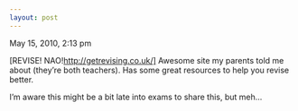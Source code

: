 ```yaml
---
layout: post
---
```











May 15, 2010, 2:13 pm

[REVISE! NAO!http://getrevising.co.uk/] 
 Awesome site my parents told me about (they’re both teachers). Has some great resources to help you revise better.

I’m aware this might be a bit late into exams to share this, but meh…
    

